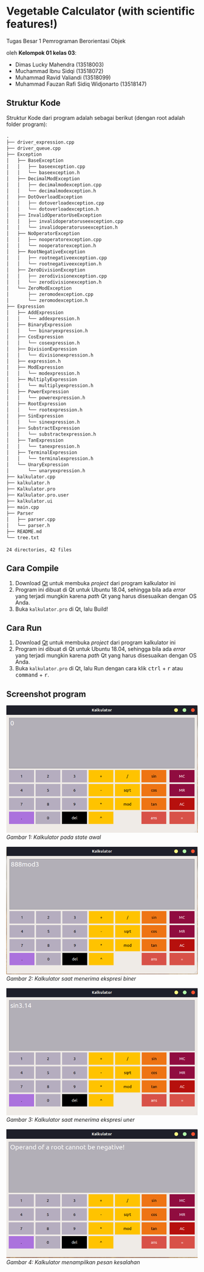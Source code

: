 # Vegetable Calculator (with scientific features!)
Tugas Besar 1 Pemrograman Berorientasi Objek

oleh __Kelompok 01 kelas 03__:
- Dimas Lucky Mahendra (13518003)
- Muchammad Ibnu Sidqi (13518072)
- Muhammad Ravid Valiandi (13518099)
- Muhammad Fauzan Rafi Sidiq Widjonarto (13518147)

## Struktur Kode
Struktur Kode dari program adalah sebagai berikut (dengan root adalah folder program):
```
.
├── driver_expression.cpp
├── driver_queue.cpp
├── Exception
│   ├── BaseException
│   │   ├── baseexception.cpp
│   │   └── baseexception.h
│   ├── DecimalModException
│   │   ├── decimalmodexception.cpp
│   │   └── decimalmodexception.h
│   ├── DotOverloadException
│   │   ├── dotoverloadexception.cpp
│   │   └── dotoverloadexception.h
│   ├── InvalidOperatorUseException
│   │   ├── invalidoperatoruseexception.cpp
│   │   └── invalidoperatoruseexception.h
│   ├── NoOperatorException
│   │   ├── nooperatorexception.cpp
│   │   └── nooperatorexception.h
│   ├── RootNegativeException
│   │   ├── rootnegativeexception.cpp
│   │   └── rootnegativeexception.h
│   ├── ZeroDivisionException
│   │   ├── zerodivisionexception.cpp
│   │   └── zerodivisionexception.h
│   └── ZeroModException
│       ├── zeromodexception.cpp
│       └── zeromodexception.h
├── Expression
│   ├── AddExpression
│   │   └── addexpression.h
│   ├── BinaryExpression
│   │   └── binaryexpression.h
│   ├── CosExpression
│   │   └── cosexpression.h
│   ├── DivisionExpression
│   │   └── divisionexpression.h
│   ├── expression.h
│   ├── ModExpression
│   │   └── modexpression.h
│   ├── MultiplyExpression
│   │   └── multiplyexpression.h
│   ├── PowerExpression
│   │   └── powerexpression.h
│   ├── RootExpression
│   │   └── rootexpression.h
│   ├── SinExpression
│   │   └── sinexpression.h
│   ├── SubstractExpression
│   │   └── substractexpression.h
│   ├── TanExpression
│   │   └── tanexpression.h
│   ├── TerminalExpression
│   │   └── terminalexpression.h
│   └── UnaryExpression
│       └── unaryexpression.h
├── kalkulator.cpp
├── kalkulator.h
├── Kalkulator.pro
├── Kalkulator.pro.user
├── kalkulator.ui
├── main.cpp
├── Parser
│   ├── parser.cpp
│   └── parser.h
├── README.md
└── tree.txt

24 directories, 42 files
```
## Cara Compile
1. Download [Qt](https://www.qt.io/download) untuk membuka _project_ dari program kalkulator ini
2. Program ini dibuat di Qt untuk Ubuntu 18.04, sehingga bila ada _error_ yang terjadi mungkin karena _path_ Qt yang harus disesuaikan dengan OS Anda.
3. Buka `kalkulator.pro` di Qt, lalu Build!

## Cara Run
1. Download [Qt](https://www.qt.io/download) untuk membuka _project_ dari program kalkulator ini
2. Program ini dibuat di Qt untuk Ubuntu 18.04, sehingga bila ada _error_ yang terjadi mungkin karena _path_ Qt yang harus disesuaikan dengan OS Anda.
3. Buka `kalkulator.pro` di Qt, lalu Run dengan cara klik <kbd>ctrl</kbd> + <kbd>r</kbd> atau <kbd>command</kbd> + <kbd>r</kbd>.

## Screenshot program
![Kalkulator pada state awal](./assets/frontend.png) <br>
*Gambar 1: Kalkulator pada state awal* <br><br>
![Kalkulator dengan ekspresi biner](./assets/binary1.png) <br>
*Gambar 2: Kalkulator saat menerima ekspresi biner* <br><br>
![Kalkulator dengan ekspresi uner](./assets/unary1.png) <br>
*Gambar 3: Kalkulator saat menerima ekspresi uner* <br><br>
![Kalkulator dengan pesan kesalahan](./assets/err1.png) <br>
*Gambar 4: Kalkulator menampilkan pesan kesalahan*